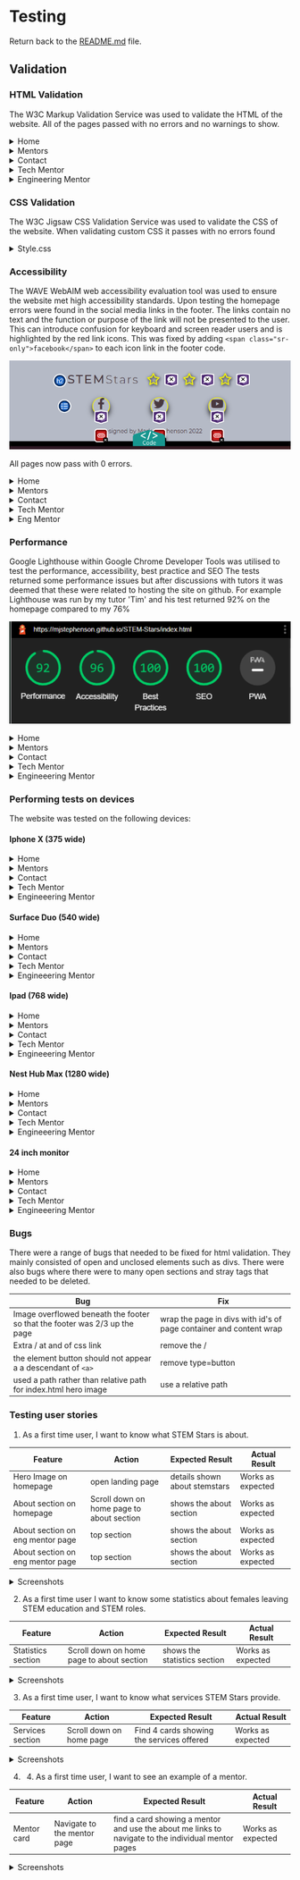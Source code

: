 # Testing

Return back to the [README.md](README.md) file.

## Validation

### HTML Validation
The W3C Markup Validation Service was used to validate the HTML of the website. All of the pages passed with no errors and no warnings to show.
<details><summary>Home</summary>

![screenshot](docs/validation/home.png)
</details>
<details><summary>Mentors</summary>

![screenshot](docs/validation/home.png)
</details>
<details><summary>Contact</summary>

![screenshot](docs/validation/veri-contact.png)
</details>
<details><summary>Tech Mentor</summary>

![screenshot](docs/validation/veri-tech-mentor.png)
</details>
<details><summary>Engineering Mentor</summary>

![screenshot](docs/validation/veri-eng-mentor.png)
</details>

### CSS Validation
The W3C Jigsaw CSS Validation Service was used to validate the CSS of the website.
When validating custom CSS it passes with no errors found
<details><summary>Style.css</summary>

![screenshot](docs/validation/veri-css.png)
</details>

### Accessibility
The WAVE WebAIM web accessibility evaluation tool was used to ensure the website met high accessibility standards.
Upon testing the homepage errors were found in the social media links in the footer. The links contain no text and the function or purpose of the link will not be presented to the user. This can introduce confusion for keyboard and screen reader users and is highlighted by the red link icons.
This was fixed by adding `<span class="sr-only">facebook</span>` to each icon link in the footer code.

![screenshot](docs/accessibility/errors.png)

All pages now pass with 0 errors.
<details><summary>Home</summary>

![screenshot](docs/accessibility/access-home.png)
</details>
<details><summary>Mentors</summary>

![screenshot](docs/accessibility/access-mentors.png)
</details>
<details><summary>Contact</summary>

![screenshot](docs/accessibility/access-contact.png)
</details>
<details><summary>Tech Mentor</summary>

![screenshot](docs/accessibility/access-tech.png)
</details>
<details><summary>Eng Mentor</summary>

![screenshot](docs/accessibility/access-eng.png)
</details>


### Performance 
Google Lighthouse within Google Chrome Developer Tools was utilised to test the performance, accessibility, best practice and SEO
The tests returned some performance issues but after discussions with tutors it was deemed that these were related to hosting the site on github. For example Lighthouse was run by my tutor 'Tim' and his test returned 92% on the homepage compared to my 76%

![Tutor_lighthouse_img](docs/validation/tutor-light.png)

<details><summary>Home</summary>

![screenshot](docs/validation/home-light.png)

</details>

<details><summary>Mentors</summary>

![screenshot](docs/validation/mentor-light.png)

</details>

<details><summary>Contact</summary>

![screenshot](docs/validation/contact-light.png)

</details>

<details><summary>Tech Mentor</summary>

![screenshot](docs/validation/tech-light.png)

</details>

<details><summary>Engineeering Mentor</summary>

![screenshot](docs/validation/eng-light.png)

</details>


### Performing tests on devices 
The website was tested on the following devices:

#### Iphone X (375 wide)

<details><summary>Home</summary>

![screenshot](docs/device-tests/iphone-x/iphonex-home.png)

</details>
<details><summary>Mentors</summary>

![screenshot](docs/device-tests/iphone-x/iphonex-mentors.png)

</details>
<details><summary>Contact</summary>

![screenshot](docs/device-tests/iphone-x/iphonex-contact.png)

</details>
<details><summary>Tech Mentor</summary>

![screenshot](docs/device-tests/iphone-x/iphonex-tech.png)

</details>
<details><summary>Engineeering Mentor</summary>

![screenshot](docs/device-tests/iphone-x/iphone-eng.png)

</details>

#### Surface Duo (540 wide)

<details><summary>Home</summary>

![screenshot](docs/device-tests/sduo/sduo-home.png)

</details>
<details><summary>Mentors</summary>

![screenshot](docs/device-tests/sduo/sduo-mentors.png)

</details>
<details><summary>Contact</summary>

![screenshot](docs/device-tests/sduo/sduo-mentors.png)

</details>
<details><summary>Tech Mentor</summary>

![screenshot](docs/device-tests/sduo/sduo-tech.png)

</details>
<details><summary>Engineeering Mentor</summary>

![screenshot](docs/device-tests/sduo/sduo-eng.png)

</details>

#### Ipad (768 wide)

<details><summary>Home</summary>

![screenshot](docs/device-tests/ipad/ipad-home.png)

</details>
<details><summary>Mentors</summary>

![screenshot](docs/device-tests/ipad/ipad-mentors.png)

</details>
<details><summary>Contact</summary>

![screenshot](docs/device-tests/ipad/ipad-contact.png)

</details>
<details><summary>Tech Mentor</summary>

![screenshot](docs/device-tests/ipad/ipad-tech.png)

</details>
<details><summary>Engineeering Mentor</summary>

![screenshot](docs/device-tests/ipad/ipad-eng.png)

</details>

#### Nest Hub Max (1280 wide)

<details><summary>Home</summary>

![screenshot](docs/device-tests/nest-hub-max/nestm-home.png)

</details>
<details><summary>Mentors</summary>

![screenshot](docs/device-tests/nest-hub-max/nestm-mentors.png)

</details>
<details><summary>Contact</summary>

![screenshot](docs/device-tests/nest-hub-max/nestm-contact.png)

</details>
<details><summary>Tech Mentor</summary>

![screenshot](docs/device-tests/nest-hub-max/nestm-tech.png)

</details>
<details><summary>Engineeering Mentor</summary>

![screenshot](docs/device-tests/nest-hub-max/nestm-eng.png)

</details>

#### 24 inch monitor

<details><summary>Home</summary>

![screenshot](docs/device-tests/24inch-monitor/24home.png)

</details>
<details><summary>Mentors</summary>

![screenshot](docs/device-tests/24inch-monitor/24mentors.png)

</details>
<details><summary>Contact</summary>

![screenshot](docs/device-tests/24inch-monitor/24contact.png)

</details>
<details><summary>Tech Mentor</summary>

![screenshot](docs/device-tests/24inch-monitor/24tech.png)

</details>
<details><summary>Engineeering Mentor</summary>

![screenshot](docs/device-tests/24inch-monitor/24eng.png)

</details>


### Bugs

There were a range of bugs that needed to be fixed for html validation. They mainly consisted of open and unclosed elements such as divs. There were also bugs where there were to many open sections and stray tags that needed to be deleted.

| **Bug** | **Fix** |
| ----------- | ----------- |
| Image overflowed beneath the footer so that the footer was 2/3 up the page |  wrap the page in divs with id's of page container and content wrap |
| Extra / at and of css link| remove the /  |
| the element button should not appear a a descendant of `<a>` | remove type=button  |
| used a path rather than relative path for index.html hero image| use a relative path |

### Testing user stories

1. As a first time user, I want to know what STEM Stars is about.

| **Feature** | **Action** | **Expected Result** | **Actual Result** |
|-------------|------------|---------------------|-------------------|
| Hero Image on homepage | open landing page | details shown about stemstars | Works as expected |
| About section on homepage | Scroll down on home page to about section | shows the about section | Works as expected |
| About section on eng mentor page | top section | shows the about section | Works as expected |
| About section on eng mentor page | top section | shows the about section | Works as expected |

<details><summary>Screenshots</summary>

![screenshot](docs/features/herobutton.png)
![screenshot](docs/features/about.png)
![screenshot](docs/features/abouteng.png)
![screenshot](docs/features/abouttechmentor.png)

</details>

2. As a first time user I want to know some statistics about females leaving STEM education and STEM roles.

| **Feature** | **Action** | **Expected Result** | **Actual Result** |
|-------------|------------|---------------------|-------------------|
| Statistics section | Scroll down on home page to about section | shows the statistics section| Works as expected |

<details><summary>Screenshots</summary>

![screenshot](docs/features/statistics.png)

</details>

3. As a first time user, I want to know what services STEM Stars provide.

| **Feature** | **Action** | **Expected Result** | **Actual Result** |
|-------------|------------|---------------------|-------------------|
| Services section | Scroll down on home page | Find 4 cards showing the services offered| Works as expected |

<details><summary>Screenshots</summary>

![screenshot](docs/features/services.png)

</details>

4. 4.	As a first time user, I want to see an example of a mentor.

| **Feature** | **Action** | **Expected Result** | **Actual Result** |
|-------------|------------|---------------------|-------------------|
| Mentor card| Navigate to the mentor page | find a card showing a mentor and use the about me links to navigate to the individual mentor pages | Works as expected |

<details><summary>Screenshots</summary>

![screenshot](docs/features/card1.png)
![screenshot](docs/features/card2.png)


5. As a first time user, I want to see a bio of a mentor.

| **Feature** | **Action** | **Expected Result** | **Actual Result** |
|-------------|------------|---------------------|-------------------|
| Tech mentor page | Navigate to the tech mentor page | find the bio card | Works as expected |
| Engineering mentor page | Navigate to the engineering mentor page | find the bio card | Works as expected |

<details><summary>Screenshots</summary>

![screenshot](docs/features/techbio.png)
![screenshot](docs/features/engbio.png)

</details>

6. As a first time user, I want to see the education of the mentor.

| **Feature** | **Action** | **Expected Result** | **Actual Result** |
|-------------|------------|---------------------|-------------------|
| Tech mentor page | Navigate to the tech mentor page | find the education card | Works as expected |
| Engineering mentor page | Navigate to the engineering mentor page | find the education card | Works as expected |

<details><summary>Screenshots</summary>

![screenshot](docs/features/techeducation.png)
![screenshot](docs/features/engedu.png)

</details>

7. As a first time user, I want to see the certificates the mentor holds.

| **Feature** | **Action** | **Expected Result** | **Actual Result** |
|-------------|------------|---------------------|-------------------|
| Tech mentor page | Navigate to the tech mentor page | find the certificate card | Works as expected |
| Engineering mentor page | Navigate to the engineering mentor page | find the certificate card | Works as expected |

<details><summary>Screenshots</summary>

![screenshot](docs/features/techcerts.png)
![screenshot](docs/features/engcerts.png)

</details>

8. As a first time user, I want to be able so see when the mentors are available

| **Feature** | **Action** | **Expected Result** | **Actual Result** |
|-------------|------------|---------------------|-------------------|
| Tech mentor page | Navigate to the tech mentor page | find the timetable | Works as expected |
| Engineering mentor page | Navigate to the engineering mentor page | find the timetable | Works as expected |

<details><summary>Screenshots</summary>

![screenshot](docs/features/timetable.png)

</details>

9. As a first time user, I want to be able to contact STEM Stars for more information and add a comment.

| **Feature** | **Action** | **Expected Result** | **Actual Result** |
|-------------|------------|---------------------|-------------------|
| Contact Form| Navigate to the Contact Page and, fill out and submit contact form | Data submited via contact form | Works as expected |

<details><summary>Screenshots</summary>

![screenshot](docs/features/contactform.png)

</details>

10. As a returning user, I want to be able to contact or re-contact STEM Stars and add a comment.

| **Feature** | **Action** | **Expected Result** | **Actual Result** |
|-------------|------------|---------------------|-------------------|
| Contact Form| Navigate to the Contact Page , fill out click returning user buttonand submit contact form | Data submited via contact form | Works as expected |

<details><summary>Screenshots</summary>

![screenshot](docs/features/radio.png)

</details>

11. As a returning user, I want to be able to find STEM Stars on social media.

| **Feature** | **Action** | **Expected Result** | **Actual Result** |
|-------------|------------|---------------------|-------------------|
| footer | On any page click the social icons | opens a new social media page | Works as expected |

<details><summary>Screenshots</summary>

![screenshot](docs/user-testing/socials.png)

</details>

12. As the site owner, I want users to be able to contact STEM Stars.

| **Feature** | **Action** | **Expected Result** | **Actual Result** |
|-------------|------------|---------------------|-------------------|
| Contact Form| Navigate to the Contact Page and, fill out and submit contact form | Data submited via contact form | Works as expected |

<details><summary>Screenshots</summary>

![screenshot](docs/features/contactform.png)

</details>

13.	As the site owner, I want users to be able to get an overview of what STEM Stars is about.

| **Feature** | **Action** | **Expected Result** | **Actual Result** |
|-------------|------------|---------------------|-------------------|
| Hero Image on homepage | open landing page | details shown about stemstars | Works as expected |
| About section on homepage | Scroll down on home page to about section | shows the about section | Works as expected |
| About section on eng mentor page | top section | shows the about section | Works as expected |
| About section on eng mentor page | top section | shows the about section | Works as expected |

<details><summary>Screenshots</summary>

![screenshot](docs/features/herobutton.png)
![screenshot](docs/features/about.png)
![screenshot](docs/features/abouteng.png)
![screenshot](docs/features/abouttechmentor.png)

</details>

14.	As the site owner I want users to be able to see statistics about females in STEM

| **Feature** | **Action** | **Expected Result** | **Actual Result** |
|-------------|------------|---------------------|-------------------|
| Statistics section | Scroll down on home page to about section | shows the statistics section| Works as expected |

<details><summary>Screenshots</summary>

![screenshot](docs/features/statistics.png)

</details>

15.	As the site owner I want the users to be able to see examples of mentors and be taken to a page where they can access information about them.

| **Feature** | **Action** | **Expected Result** | **Actual Result** |
|-------------|------------|---------------------|-------------------|
| Mentor card| Navigate to the mentor page | find a card showing a mentor and use the about me links to navigate to the individual mentor pages | Works as expected |
| Tech mentor example | Navigate to the tech mentor page | shows information on tech mentor | Works as expected |
| Engineer mentor example | On engineer mentor page | shows information on tech mentor | Works as expected |

<details><summary>Screenshots</summary>

![screenshot](docs/features/card1.png)
![screenshot](docs/features/card2.png)

</details>

16.	As the site owner I want users to be able to see what services STEM Stars offers.

| **Feature** | **Action** | **Expected Result** | **Actual Result** |
|-------------|------------|---------------------|-------------------|
| Services section | Scroll down on home page | Find 4 cards showing the services offered| Works as expected |

<details><summary>Screenshots</summary>

![screenshot](docs/features/services.png)

</details>

17.	As the site owner I want users to be able to contact and re-contact STEM Stars for more information via a form

| **Feature** | **Action** | **Expected Result** | **Actual Result** |
|-------------|------------|---------------------|-------------------|
| Contact Form| Navigate to the Contact Page , fill out click new/returning user button and submit contact form | Data submited via contact form | Works as expected |

<details><summary>Screenshots</summary>

![screenshot](docs/features/contactform.png)
![screenshot](docs/features/radio.png)

</details>